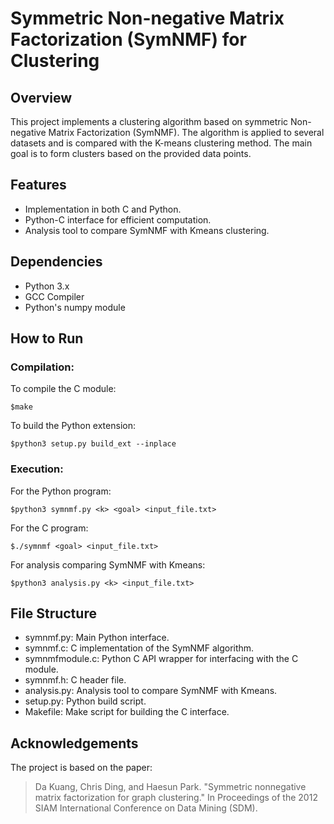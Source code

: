 # Symmetric Non-negative Matrix Factorization (SymNMF) for Clustering

## Overview
This project implements a clustering algorithm based on symmetric Non-negative Matrix Factorization (SymNMF). The algorithm is applied to several datasets and is compared with the K-means clustering method. The main goal is to form clusters based on the provided data points.

## Features
- Implementation in both C and Python.
- Python-C interface for efficient computation.
- Analysis tool to compare SymNMF with Kmeans clustering.

## Dependencies
- Python 3.x
- GCC Compiler
- Python's numpy module

## How to Run
### Compilation:
To compile the C module:
```
$make
```
To build the Python extension:
```
$python3 setup.py build_ext --inplace
```
### Execution:
For the Python program:
```
$python3 symnmf.py <k> <goal> <input_file.txt>
```
For the C program:
```
$./symnmf <goal> <input_file.txt>
```
For analysis comparing SymNMF with Kmeans:
```
$python3 analysis.py <k> <input_file.txt>
```

## File Structure
- symnmf.py: Main Python interface.
- symnmf.c: C implementation of the SymNMF algorithm.
- symnmfmodule.c: Python C API wrapper for interfacing with the C module.
- symnmf.h: C header file.
- analysis.py: Analysis tool to compare SymNMF with Kmeans.
- setup.py: Python build script.
- Makefile: Make script for building the C interface.

## Acknowledgements
The project is based on the paper:

> Da Kuang, Chris Ding, and Haesun Park. "Symmetric nonnegative matrix factorization for graph clustering." In Proceedings of the 2012 SIAM International Conference on Data Mining (SDM).

